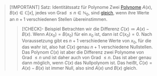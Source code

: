 > [!IMPORTANT] Satz: Identitätssatz für Polynome
> Zwei [Polynome](Polynom.md) $A(x), B(x) \in \mathbb{C}[x]$, jedes von Grad $\le n \in \mathbb{N}_0$, sind [gleich](Gleichheit%20von%20Polynomen.md), wenn ihre Werte an $n+1$ verschiedenen Stellen übereinstimmen.
> > [!CHECK]- Beispiel
> > Betrachten wir die Differenz $C(x) \coloneqq A(x) - B(x)$. Wenn $A(x_0) = B(x_0)$ für ein $x_0$ ist, dann ist $C(x_0) = 0$. Nach Voraussetzung gibt es $n+1$ verschiedene Werte von $x_0$, für die das wahr ist, also hat $C(x)$ genau $n+1$ verschiedene Nullstellen. Das Polynom $C(x)$ ist aber die Differenz zwei Polynome von Grad $\le n$ und ist daher auch von Grad $\le n$. Das ist aber genau dann möglich, wenn $C(x)$ das Nullpolynom ist. Das heißt, $C(x) = A(x) - B(x)$ ist immer Null, also sind $A(x)$ und $B(x)$ gleich.